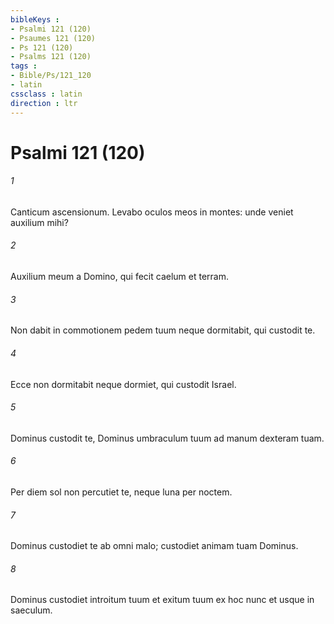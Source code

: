 ```yaml
---
bibleKeys : 
- Psalmi 121 (120)
- Psaumes 121 (120)
- Ps 121 (120)
- Psalms 121 (120)
tags : 
- Bible/Ps/121_120
- latin
cssclass : latin
direction : ltr
---
```


# Psalmi 121 (120)

###### 1
Canticum ascensionum. Levabo oculos meos in montes: unde veniet auxilium mihi?
###### 2
Auxilium meum a Domino, qui fecit caelum et terram.
###### 3
Non dabit in commotionem pedem tuum neque dormitabit, qui custodit te.
###### 4
Ecce non dormitabit neque dormiet, qui custodit Israel.
###### 5
Dominus custodit te, Dominus umbraculum tuum ad manum dexteram tuam.
###### 6
Per diem sol non percutiet te, neque luna per noctem.
###### 7
Dominus custodiet te ab omni malo; custodiet animam tuam Dominus.
###### 8
Dominus custodiet introitum tuum et exitum tuum ex hoc nunc et usque in saeculum.
